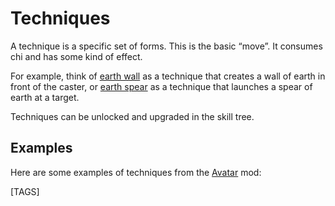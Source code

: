 # Techniques

A technique is a specific set of forms. This is the basic “move”. It consumes chi and has some kind of effect.

For example, think of [earth wall](earth-wall.md) as a technique that creates a wall of earth in front of the caster,
or [earth spear](earth-spear.md) as a technique that launches a spear of earth at a target.

Techniques can be unlocked and upgraded in the skill tree.

## Examples

Here are some examples of techniques from the [Avatar](/avatar) mod:

[TAGS]
